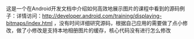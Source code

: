 这是一个在Android开发文档中介绍如何高效地展示图片的课程中看到的源码例子：详情访问：http://developer.android.com/training/displaying-bitmaps/index.html ，没有时间详细研究源码，根据自己应用的需要做了点小修改，做了小修改是支持本地相册图片的缓存，核心代码没有进行怎么修改
